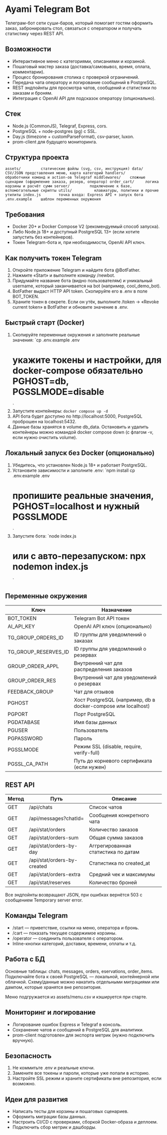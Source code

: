 ﻿# Ayami Telegram Bot

Телеграм-бот сети суши-баров, который помогает гостям оформить заказ, забронировать стол, связаться с оператором и получать статистику через REST API.

## Возможности

- Интерактивное меню с категориями, описаниями и корзиной.
- Пошаговый мастер заказа (доставка/самовывоз, время, оплата, комментарии).
- Процесс бронирования столика с проверкой ограничений.
- Передача чата оператору и логирование сообщений в PostgreSQL.
- REST эндпойнты для просмотра чатов, сообщений и статистики по заказам и броням.
- Интеграция с OpenAI API для подсказок оператору (опционально).

## Стек

- Node.js (CommonJS), Telegraf, Express, cors.
- PostgreSQL + node-postgres (pg) с SSL.
- Day.js (timezone + customParseFormat), csv-parser, luxon.
- prom-client для будущего мониторинга.

## Структура проекта

`
assets/         статические файлы (svg, csv, инструкция)
data/           CSV/JSON представления меню, карта категорий
handlers/       обработчики команд и action-ов Telegraf
middlewares/    сложные сценарии (оформление заказа, резерв, оператор)
order_cart/     логика корзины и расчёт сумм
server/         подключение к базе, вспомогательные скрипты
utils/          клавиатуры, политики и прочие утилиты
index.js        точка входа: Express API + запуск бота
.env.example    шаблон переменных окружения
`

## Требования

- Docker 20+ и Docker Compose V2 (рекомендуемый способ запуска).
- Либо Node.js 18+ и доступный PostgreSQL 13+ (если хотите запустить без контейнеров).
- Токен Telegram-бота и, при необходимости, OpenAI API ключ.

## Как получить токен Telegram

1. Откройте приложение Telegram и найдите бота @BotFather.
2. Нажмите «Start» и выполните команду /newbot.
3. Придумайте название бота (видно пользователям) и уникальный username, который заканчивается на bot (например, cool_demo_bot).
4. BotFather выдаст HTTP API token. Скопируйте его в .env в поле BOT_TOKEN.
5. Храните токен в секрете. Если он утёк, выполните /token → «Revoke current token» в BotFather и обновите значение в .env.

## Быстрый старт (Docker)

1. Скопируйте переменные окружения и заполните реальные значения:
   `cp .env.example .env
   # укажите токены и настройки, для docker-compose обязательно PGHOST=db, PGSSLMODE=disable
   `
2. Запустите контейнеры:
   `docker compose up -d
   `
3. API бота будет доступно по http://localhost:5000, PostgreSQL проброшен на localhost:5432.
4. Данные базы хранятся в volume db_data. Остановить и удалить контейнеры можно командой docker compose down (с флагом -v, если нужно очистить volume).

## Локальный запуск без Docker (опционально)

1. Убедитесь, что установлен Node.js 18+ и работает PostgreSQL.
2. Установите зависимости и заполните .env:
   `npm install
   cp .env.example .env
   # пропишите реальные значения, PGHOST=localhost и нужный PGSSLMODE
   `
3. Запустите бота:
   `node index.js
   # или с авто-перезапуском: npx nodemon index.js
   `

## Переменные окружения

| Ключ                  | Назначение                                                        |
|-----------------------|-------------------------------------------------------------------|
| BOT_TOKEN           | Telegram Bot API токен                                            |
| AI_API_KEY          | OpenAI API ключ (опционально)                                     |
| TG_GROUP_ORDERS_ID  | ID группы для уведомлений о заказах                               |
| TG_GROUP_RESERVES_ID| ID группы для уведомлений о резервах                              |
| GROUP_ORDER_APPL    | Внутренний чат для распределения заказов                          |
| GROUP_ORDER_RES     | Внутренний чат для уведомлений о резервах                         |
| FEEDBACK_GROUP      | Чат для отзывов                                                   |
| PGHOST              | Хост PostgreSQL (например, db в docker-compose или localhost) |
| PGPORT              | Порт PostgreSQL                                                   |
| PGDATABASE          | Имя базы данных                                                   |
| PGUSER              | Пользователь                                                      |
| PGPASSWORD          | Пароль                                                            |
| PGSSLMODE           | Режим SSL (disable, require, verify-full)                   |
| PGSSL_CA_PATH       | Путь до корневого сертификата (если нужен)                        |

## REST API

| Метод | Путь                    | Описание                              |
|-------|-------------------------|---------------------------------------|
| GET   | /api/chats            | Список чатов                          |
| GET   | /api/messages?chatId= | Сообщения конкретного чата            |
| GET   | /api/stat/orders      | Количество заказов                    |
| GET   | /api/stat/orders-sum  | Общая сумма заказов                   |
| GET   | /api/stat/orders-by-day       | Аггрегированная статистика по датам |
| GET   | /api/stat/orders-by-created   | Статистика по created_at          |
| GET   | /api/stat/orders-extra        | Средний чек и максимумы             |
| GET   | /api/stat/reserves            | Количество броней                   |

Все эндпойнты возвращают JSON, при ошибках вернётся 503 с сообщением Temporary server error.

## Команды Telegram

- /start — приветствие, ссылки на меню, оператора и бронь.
- /cart — показать текущее содержимое корзины.
- /operator — соединить пользователя с оператором.
- Inline-кнопки категорий, доставки, времени, оплаты и т.д.

## Работа с БД

Основные таблицы: chats, messages, orders, 
eservations, order_items. Подключайте бота к своей PostgreSQL — локальной, контейнерной или облачной. Схему/данные можно накатить отдельными миграциями или дампом, которые хранятся вне репозитория.

Меню подгружается из assets/menu.csv и кэшируется при старте.

## Мониторинг и логирование

- Логирование ошибок Express и Telegraf в консоль.
- Сохранение чатов и сообщений в PostgreSQL для аналитики.
- prom-client подготовлен для экспорта метрик (нужно подключить вручную).

## Безопасность

1. Не коммитьте .env и реальные ключи.
2. Замените все токены и пароли, которые уже попали в историю.
3. Настройте SSL режим и храните сертификаты вне репозитория, если возможно.

## Идеи для развития

- Написать тесты для корзины и пошаговых сценариев.
- Оформить миграции базы данных.
- Настроить CI/CD с проверками, сборкой Docker-образа и деплоем.
- Подключить сбор метрик и дашборды.


